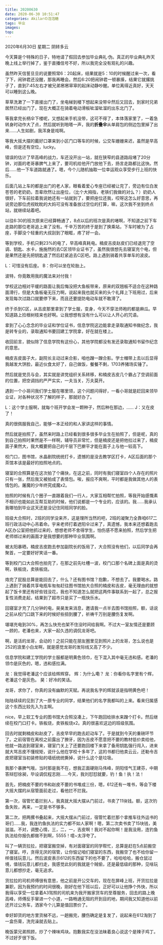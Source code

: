 ```yaml
---
title: 20200630
date: 2020-06-30 10:51:47
categories: Akilarの泡泡糖
tags: 毕业
images:
top:
---
```

2020年6月30日 星期二 阴转多云

今天算是个特殊的日子，特地请了假回去参加毕业典礼·伪。真正的毕业典礼昨天晚上线上举行掉了，鉴于直播信号不好，所以我完全没有观礼的兴趣。

虽然昨天信誓旦旦的说要照常6：20起床，结果就是5：10的时候醒过来一次，看了下，闹钟君还没醒，那我再睡会。然后6:20把闹钟君一顿暴揍，结果它就撂挑子了，直到7:45左右才被兄弟窸窸窣窣的起床动静吵醒。单位离得近真好，天天可以睡到这么晚。

草草洗漱了一下直接出门了，坐电梯到楼下想起来没带伞然后又回去，到家时兄弟居然已经出门了，现在大概正在骑着电动滑板呲溜呲溜的出东北门了。

等我拿完长柄伞下楼呢，又想起来手机没带，这可不得了，本体落家里了，一着急转身时动作大了点，然后就听到啪嗒一声，我的**折叠伞**从单肩包的侧边包里掉了出来……人生如剧，我浑身是戏啊。

等我大摇大摆的戴好口罩来到小区门口等车的时候，公交车姗姗来迟，虽然是早高峰，但是还有空位，lucky。

错误的估计了早高峰的战力，车还没开出一站，就在狭窄的县道路段堵了20分钟，对面的老哥暴脾气上来了，要司机给他开门放他下去，扬言走路都比这快。然后……他一下车道路就通了。嗯，今个儿随机抽取一位幸运观众享受步行上班的快乐。

后面几站上车的都是出门的老人家，眼看着爱心专座已经被让完了，旁边有位白发苍苍的老奶奶，吾辈欣然让出座位，（比个大拇指，老铁们我做的对么？）奶奶人很好，下车前拉着我说她还有一站就到了，要把座位还我，哎呀这怎么好意思，再说旁边那位虎视眈眈的大妈可没有准备放过空位的打算，嘛，这次我不坐到终点站，就继续站着吧。

以往6:30的班次原来已经算畅通了，8点以后的班次是真的堵啊，不知道之前下车走路的那位老哥追上来了没有。千辛万苦的终于是到了换乘站，下车时被为了占座，手脚没个轻重的大叔刮到了眼眶，疼了好一会。

等到学校，手机只剩23%的电了，早高峰真耗电。楠皮吉皮赵皮们已经退完了空调、钥匙、水卡，施施然的去C区领毕业证书了，虽然我很想先去寝室充个电，但是果然还是先把钥匙退了然后赶紧追去C区吧。路上遇到骑着共享单车的波皮。

L：可惜没有后座。
B：你可以坐在轮胎上。

波特，你竟敢用我的魔法来对付我！

学校这边相对平缓的路面让我后悔没把大鱼板带来，原来的双翘板不适合在这种路面滑行，但是大鱼板毫无压力啊，说起来我也就买来的头个礼拜上下班用过，后来发现每次过路口就要停下来，而且还要提防电动车就不敢滑了。

终于杀到C区，从吉皮那里拿到了学士服，变身，今天不穿法师袍的都是麻瓜。早知道路上捡根树枝来也好啊。让我想想有没有什么可以让人开心的咒语。

拿到了心心念念的毕业证和学位证书，信息学院这边能拿走录取通知书做纪念，我是转专业的，录取通知书要回建工学院拿，好在就在楼上。

收回前言，貌似除了信息学院有这份心，其他学院都没有发还录取通知书留作纪念的意思。

楠皮吉皮面子大，副院长主动过来合影，咱也蹭一蹭合影。学士帽带上去以后显得我越发大饼脸，最近伙食太好了，自己做饭，餐餐不剩，1703养猪场实锤了。

然后就是党员与会，其实就是讲党组织关系转移，和楠皮吉皮几个霸占了空调前面的位置，把空调挡的严严实实，一夫当关，万夫莫开。

遇到一个小哥问我们学士服在哪里领，这个问题问得好，一看小哥就是赶回来领毕业证，对各种状况不了解的样子，那就好办了。

L：这个学士服啊，就每个班开学会发一颗种子，然后种在那边，……
J：又在皮了！

真的很佩服我自己，能够一本正经的和人家讲这样的事情。

然后就是拍照了，虽然来时路上已经看到很多很多毕业生在拍照了，但是呢，真的到自己拍照时果然是不一样啊，辅导员非常忙，但是楠皮还是把他拉过来了，楠皮面子果然大，我大概要把自己的千层下巴擀平才能在面子上与他一较高下。

校门口，图书馆，水晶剧院统统打卡，遗憾的是没去教学区打卡，A区后面的那个茶馆本该是最好的拍照地点的。

寝室的合照算是在这次拍了个痛快，在这之前，同时有我们寝室四个人存在的照片只有一张，然后我又被拍成了表情包。唉，报应不爽啊，平时都是我做其他人的表情包的。屠魔的少年终究成魔x2。

拍照的时候有几个圈子一直跟着我们一行人，大家互相帮忙拍照，等我开始感慨素不相识也能如此互帮互助的时候，他们说都是一个专业的，应该的。我……我承认我哪怕到毕业这天还是没记住同班同学的脸。

班级大合照时，2班的同学没来齐，这是理所当然的吧，2班的凝聚力全靠咱617二班行政活动中心吊着命。宇来老师打着遮阳伞过来了，真遗憾，我本来还想着跑去A区办公室把他抓过来的，想想老师不舍得学生，怕伤感不愿来拍照，然后学生把老师绑过来的画面才是我想要的那种毕业氛围啊。

被太阳暴晒，楠皮吉皮跑去参加副院长的饭局了，大合照没有他们，以后同学会再聚首，一定要好好笑话一番。

等到校门口大合照也拍完了，在那之前先吐槽一波，校门口那个名碑上面是真的烫啊，铁板烧，卖铁板烧。

烙完了屁股总算是能回去了，什么？还有图书馆？抱歉，不想去了。我要喝水。路上遇到了骑着共享电瓶车匆匆赶往图书馆拍大合照的楠皮和吉皮，毫无理由的就想起了饭卡里还有好些钱没花，我也不知道怎么就把这两件事联系到一起了，总之报复性消费走起，结果到了超市只是买了一瓶快乐水。

回寝室才充了几分钟的电，昊昊发来消息，邀请我一点半去图书馆拍照，额，话说之前从校门口跳下来的时候好些扭到腰了，祈祷千万别是腰伤复发啊。

堪堪充电到30%，再怎么快充也架不住没时间给我啊。不过大一室友情还是要顾一顾的，老潘也来，大家一起久违的调侃龙哥吧。

啊，是活的龙哥，会动的！之前只能在朋友圈里见到照片上的龙哥，怎么说也是252的浪里小白龙啊，就是感觉龙哥的发际线又高了不少。

信息学院和建工学院的学士服都是明黄色领巾，在下混入其中毫无违和感。老潘的领巾是灰色的，嗯，违和感拉满。

龙：我觉得老潘这个应该给辉辉穿。
辉：为什么嘞？
龙：你看你名字里有个辉，老潘这个是灰色。
昊：好冷的笑话。

龙哥，求你了，你真的没有幽默的天赋。再说我名字的辉就该是指明黄色吧！

陆陆续续的见到了大一原专业的同学，结果他们的名字我都叫的上来。看来归属感这个东西比较先入为主啊。

nice，早上软工专业的图书馆大合照没凑上，下午跑回给排水来蹭个打卡。然后继续在校门口打卡。铁板烧，卖铁板烧x2。真的很喜欢这边的班级氛围。

回去时就剩楠皮和赵皮了，吉皮早早的跑去赶动车了。于是就到今天的重磅环节了。之前宿管在离校之前露出了獠牙，因为吉皮不愿意把不要的教材低价卖给他，他就一路追到寝室来，寝室门关上了还要跑回楼下来拿了备用钥匙强行闯入，进来就大骂吉皮不懂规矩，说什么他在学校十多年了，这的书都归他卖云云，还勒令吉皮把寝室当初装修贴的墙纸统统撕掉，说什么这个是垃圾。

我那个暴脾气哦，当时那是我不在，想我正面硬刚马伟峰，阴阳怪气王建芬，中期答辩怼徐昶，毕设调侃程志刚……今天，我刘怼怼就要，钓！鱼！执！法！

首先，把楠皮不要的书和赵皮不要的书堆成三份，嗯，612还有一堆书，等会下楼大摇大摆的从宿管面前走过，看他拦不拦我。

第一次，宿管忙着拦别人，我真就大摇大摆从门前过，书卖了11块钱。额，这次钓鱼失败，再来，一定是书不够多。

第二次，把两摞书叠起来，大摇大摆从门前过，宿管忙着拦那个拿推车往外运书的哥们……我，我连钓鱼执法的实力都不如人家啊！嗯，第二次卖书卖了15块钱，美滋滋。不对，调整心情，三，二，一，吉皮啊！我对不起你啊！是我没用，连钓鱼执法给你报仇都做不到啊，5555！噫~太浮夸了。

叫了一辆货拉拉，把寝室搬空掉，有对面寝室的同学帮忙，总算是赶在5点前搬空了寝室。哼，贪得无厌的宿管，让你惦记咱们寝室的东西，我搬空了也不给你留一样值钱玩意儿。然后波皮表示612的东西留下的也不要了，哈哈哈哈，搬仓鼠过境，值钱玩意儿都扫走，我感觉此刻的我就是个贼偷，还是最低级的那种，见啥玩意儿都想抄走，毫无追求。

货拉拉的司机师傅很有意思，他之前是开公交车的，现在在屏峰上班，开货拉拉是兼职，因为我预约的时间很晚，刚好在他下班以后，正好可以让他挣个外快，所以我得以享受一位拿着A3驾照的司机来为我开搬家货车的至尊服务，回去的路上晚高峰，师傅反手窜进一个小道，一路畅通无阻的开到目的地，期间我又知道他以前还开过公务车，洒家今个儿算是值回票价了。

幸好卸货的地方里货梯不远，一趟搬完，腰伤确定是复发了，说起来在612淘到了一盒伤膏，洗完澡就去贴上。

晚饭蒙兄弟照顾，炒了个辣味鸡块。抱歉我实在没法昧着良心说这个是辣子鸡丁。不过好歹很下饭。